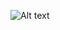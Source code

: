 ![Alt text]([https://example.com/path/to/image.png](https://miro.medium.com/v2/resize:fit:1000/0*B48qFc5B7BYcCfeG.jpeg))
